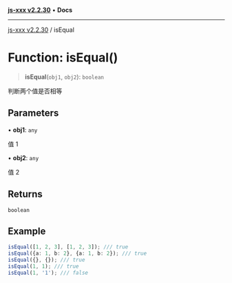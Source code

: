 [**js-xxx v2.2.30**](../README.md) • **Docs**

***

[js-xxx v2.2.30](../README.md) / isEqual

# Function: isEqual()

> **isEqual**(`obj1`, `obj2`): `boolean`

判断两个值是否相等

## Parameters

• **obj1**: `any`

值 1

• **obj2**: `any`

值 2

## Returns

`boolean`

## Example

```ts
isEqual([1, 2, 3], [1, 2, 3]); /// true
isEqual({a: 1, b: 2}, {a: 1, b: 2}); /// true
isEqual({}, {}); /// true
isEqual(1, 1); /// true
isEqual(1, '1'); /// false
```
